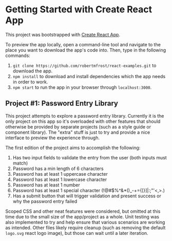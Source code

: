 # Getting Started with Create React App

This project was bootstrapped with [Create React App](https://github.com/facebook/create-react-app).

To preview the app locally, open a command-line tool and navigate to the place you want to download the app's code into. Then, type in the following commands:
1. `git clone https://github.com/robertmfrost/react-examples.git` to download the app.
2. `npm install` to download and install dependencies which the app needs in order to work.
3. `npm start` to run the app in your browser through `localhost:3000`.

## Project #1: Password Entry Library

This project attempts to explore a password entry library. Currently it is the only project on this app so it's overloaded with other features that should otherwise be provided by separate projects (such as a style guide or component library). The "extra" stuff is just to try and provide a nice interface to preview the experience through.

The first edition of the project aims to accomplish the following:
1. Has two input fields to validate the entry from the user (both inputs must match)
2. Password has a min length of 6 characters
3. Password has at least 1 uppercase character
4. Password has at least 1 lowercase character
5. Password has at least 1 number
6. Password has at least 1 special character (!@#$%^&*()_-+={[}]|:;"'<,>.)
7. Has a submit button that will trigger validation and present success or why the password entry failed

Scoped CSS and other neat features were considered, but omitted at this time due to the small size of the app/project as a whole. Unit testing was also implemented to try and help ensure that various scenarios are working as intended. Other files likely require cleanup (such as removing the default `logo.svg` react logo image), but those can wait until a later iteration.